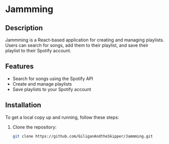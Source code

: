 # Jammming

## Description
Jammming is a React-based application for creating and managing playlists. Users can search for songs, add them to their playlist, and save their playlist to their Spotify account.

## Features
- Search for songs using the Spotify API
- Create and manage playlists
- Save playlists to your Spotify account

## Installation
To get a local copy up and running, follow these steps:

1. Clone the repository:
   ```bash
   git clone https://github.com/GiliganAndtheSkipper/Jammming.git

